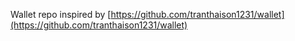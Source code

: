 Wallet repo inspired by [https://github.com/tranthaison1231/wallet](https://github.com/tranthaison1231/wallet)
